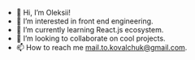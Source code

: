 - 👋 Hi, I’m Oleksii!
- 👀 I’m interested in front end engineering.
- 🌱 I’m currently learning React.js ecosystem.
- 💞️ I’m looking to collaborate on cool projects.
- 📫 How to reach me mail.to.kovalchuk@gmail.com.

<!---
kova1chuk/kova1chuk is a ✨ special ✨ repository because its `README.md` (this file) appears on your GitHub profile.
You can click the Preview link to take a look at your changes.
--->

